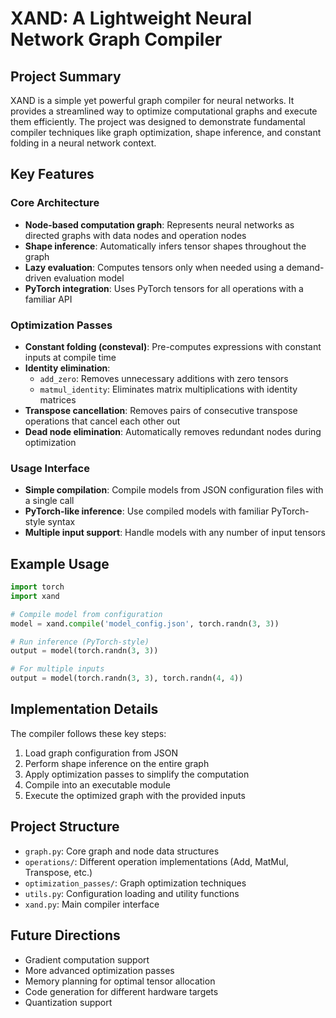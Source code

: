 # XAND: A Lightweight Neural Network Graph Compiler

## Project Summary

XAND is a simple yet powerful graph compiler for neural networks. It provides a streamlined way to optimize computational graphs and execute them efficiently. The project was designed to demonstrate fundamental compiler techniques like graph optimization, shape inference, and constant folding in a neural network context.

## Key Features

### Core Architecture
- **Node-based computation graph**: Represents neural networks as directed graphs with data nodes and operation nodes
- **Shape inference**: Automatically infers tensor shapes throughout the graph
- **Lazy evaluation**: Computes tensors only when needed using a demand-driven evaluation model
- **PyTorch integration**: Uses PyTorch tensors for all operations with a familiar API

### Optimization Passes
- **Constant folding (consteval)**: Pre-computes expressions with constant inputs at compile time
- **Identity elimination**:
  - `add_zero`: Removes unnecessary additions with zero tensors
  - `matmul_identity`: Eliminates matrix multiplications with identity matrices
- **Transpose cancellation**: Removes pairs of consecutive transpose operations that cancel each other out
- **Dead node elimination**: Automatically removes redundant nodes during optimization

### Usage Interface
- **Simple compilation**: Compile models from JSON configuration files with a single call
- **PyTorch-like inference**: Use compiled models with familiar PyTorch-style syntax
- **Multiple input support**: Handle models with any number of input tensors

## Example Usage

```python
import torch
import xand

# Compile model from configuration
model = xand.compile('model_config.json', torch.randn(3, 3))

# Run inference (PyTorch-style)
output = model(torch.randn(3, 3))

# For multiple inputs
output = model(torch.randn(3, 3), torch.randn(4, 4))
```

## Implementation Details
The compiler follows these key steps:
1. Load graph configuration from JSON
2. Perform shape inference on the entire graph
3. Apply optimization passes to simplify the computation
4. Compile into an executable module
5. Execute the optimized graph with the provided inputs

## Project Structure
- `graph.py`: Core graph and node data structures
- `operations/`: Different operation implementations (Add, MatMul, Transpose, etc.)
- `optimization_passes/`: Graph optimization techniques
- `utils.py`: Configuration loading and utility functions
- `xand.py`: Main compiler interface

## Future Directions
- Gradient computation support
- More advanced optimization passes
- Memory planning for optimal tensor allocation
- Code generation for different hardware targets
- Quantization support
